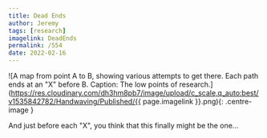 ```yaml
---
title: Dead Ends
author: Jeremy
tags: [research]
imagelink: DeadEnds
permalink: /554
date: 2022-02-16
---
```


![A map from point A to B, showing various attempts to get there. Each path ends at an "X" before B. Caption: The low points of research.](https://res.cloudinary.com/dh3hm8pb7/image/upload/c_scale,q_auto:best/v1535842782/Handwaving/Published/{{ page.imagelink }}.png){: .centre-image }

And just before each "X", you think that this finally might be the one...
